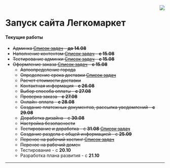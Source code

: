 <img align="right" src="http://dev.legko.marketing/static/images/logo.png" />

Запуск сайта Легкомаркет
===

#### Текущие работы
- ~~Админка [Список задач](https://github.com/springhead-su/presswall/issues/9) - **до 14.08**~~
- ~~Наполнение контентом [Список задач](https://github.com/springhead-su/presswall/issues/22) - **с 15.08**~~
- ~~Тестирование админки [Список задач](https://github.com/springhead-su/presswall/issues/18) - **с 15.08**~~
- ~~Оформление заказа [Список задач](https://github.com/springhead-su/presswall/issues/12) - **с 15.08**~~
  - ~~Автоопределение города~~
  - ~~Определение срока доставки [Список задач](https://github.com/springhead-su/presswall/issues/5)~~
  - ~~Расчет стоимости доставки~~
  - ~~Контактная информация - **с 26.08**~~
  - ~~Выбор способа оплаты - **с 27.08**~~
  - ~~Проверка заказа - **с 27.08**~~
  - ~~Онлайн-оплата - **с 28.08**~~
  - ~~Создание платежных документов, рассылка уведомлений - **с 29.08**~~
  - ~~Доработка дизайна - с **30.08**~~
  - ~~Настройка безопасности~~
  - ~~Тестирование и доработка - с **31.08** [Список задач](https://github.com/springhead-su/presswall/issues)~~
  - ~~Создание раздела с общей информацией - с **25.09**~~
  - ~~Перенос на рабочий хостинг [Список задач](https://github.com/springhead-su/presswall/issues/24)~~
  - ~~Перенос на рабочий домен~~
  - Тестирование - с **20.10**
  - Разработка плана развития - с **21.10**
---
